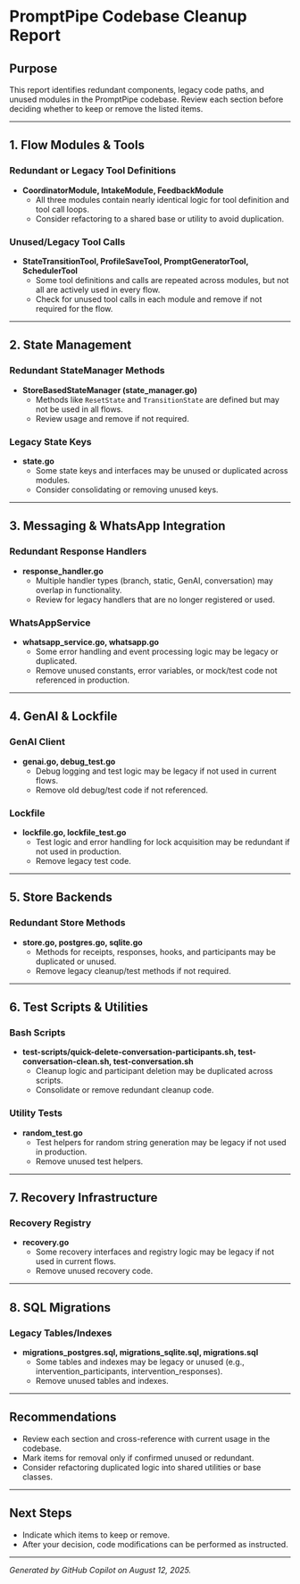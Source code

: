 # PromptPipe Codebase Cleanup Report

## Purpose

This report identifies redundant components, legacy code paths, and unused modules in the PromptPipe codebase. Review each section before deciding whether to keep or remove the listed items.

---

## 1. Flow Modules & Tools

### Redundant or Legacy Tool Definitions

- **CoordinatorModule, IntakeModule, FeedbackModule**
  - All three modules contain nearly identical logic for tool definition and tool call loops.
  - Consider refactoring to a shared base or utility to avoid duplication.

### Unused/Legacy Tool Calls

- **StateTransitionTool, ProfileSaveTool, PromptGeneratorTool, SchedulerTool**
  - Some tool definitions and calls are repeated across modules, but not all are actively used in every flow.
  - Check for unused tool calls in each module and remove if not required for the flow.

---

## 2. State Management

### Redundant StateManager Methods

- **StoreBasedStateManager (state_manager.go)**
  - Methods like `ResetState` and `TransitionState` are defined but may not be used in all flows.
  - Review usage and remove if not required.

### Legacy State Keys

- **state.go**
  - Some state keys and interfaces may be unused or duplicated across modules.
  - Consider consolidating or removing unused keys.

---

## 3. Messaging & WhatsApp Integration

### Redundant Response Handlers

- **response_handler.go**
  - Multiple handler types (branch, static, GenAI, conversation) may overlap in functionality.
  - Review for legacy handlers that are no longer registered or used.

### WhatsAppService

- **whatsapp_service.go, whatsapp.go**
  - Some error handling and event processing logic may be legacy or duplicated.
  - Remove unused constants, error variables, or mock/test code not referenced in production.

---

## 4. GenAI & Lockfile

### GenAI Client

- **genai.go, debug_test.go**
  - Debug logging and test logic may be legacy if not used in current flows.
  - Remove old debug/test code if not referenced.

### Lockfile

- **lockfile.go, lockfile_test.go**
  - Test logic and error handling for lock acquisition may be redundant if not used in production.
  - Remove legacy test code.

---

## 5. Store Backends

### Redundant Store Methods

- **store.go, postgres.go, sqlite.go**
  - Methods for receipts, responses, hooks, and participants may be duplicated or unused.
  - Remove legacy cleanup/test methods if not required.

---

## 6. Test Scripts & Utilities

### Bash Scripts

- **test-scripts/quick-delete-conversation-participants.sh, test-conversation-clean.sh, test-conversation.sh**
  - Cleanup logic and participant deletion may be duplicated across scripts.
  - Consolidate or remove redundant cleanup code.

### Utility Tests

- **random_test.go**
  - Test helpers for random string generation may be legacy if not used in production.
  - Remove unused test helpers.

---

## 7. Recovery Infrastructure

### Recovery Registry

- **recovery.go**
  - Some recovery interfaces and registry logic may be legacy if not used in current flows.
  - Remove unused recovery code.

---

## 8. SQL Migrations

### Legacy Tables/Indexes

- **migrations_postgres.sql, migrations_sqlite.sql, migrations.sql**
  - Some tables and indexes may be legacy or unused (e.g., intervention_participants, intervention_responses).
  - Remove unused tables and indexes.

---

## Recommendations

- Review each section and cross-reference with current usage in the codebase.
- Mark items for removal only if confirmed unused or redundant.
- Consider refactoring duplicated logic into shared utilities or base classes.

---

## Next Steps

- Indicate which items to keep or remove.
- After your decision, code modifications can be performed as instructed.

---

*Generated by GitHub Copilot on August 12, 2025.*
